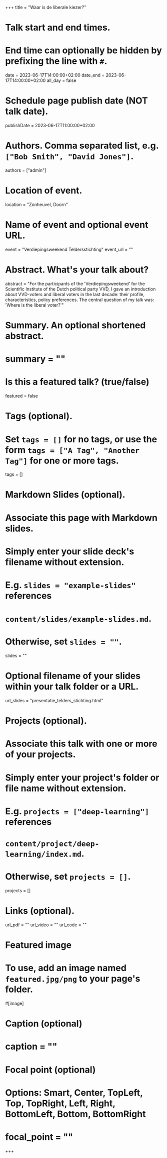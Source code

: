 +++
title = "Waar is de liberale kiezer?"

# Talk start and end times.
#   End time can optionally be hidden by prefixing the line with `#`.
date = 2023-06-17T14:00:00+02:00
date_end = 2023-06-17T14:00:00+02:00
all_day = false

# Schedule page publish date (NOT talk date).
publishDate = 2023-06-17T11:00:00+02:00

# Authors. Comma separated list, e.g. `["Bob Smith", "David Jones"]`.
authors = ["admin"]

# Location of event.
location = "Zonheuvel, Doorn"

# Name of event and optional event URL.
event = "Verdiepingsweekend Teldersstichting"
event_url = ""

# Abstract. What's your talk about?
abstract = "For the participants of the 'Verdiepingsweekend' for the Scientific Institute of the Dutch political party VVD, I gave an introduction about VVD-voters and liberal voters in the last decade: their profile, characteristics, policy preferences. The central question of my talk was: 'Where is the liberal voter?'"

# Summary. An optional shortened abstract.
# summary = ""

# Is this a featured talk? (true/false)
featured = false

# Tags (optional).
#   Set `tags = []` for no tags, or use the form `tags = ["A Tag", "Another Tag"]` for one or more tags.
tags = []

# Markdown Slides (optional).
#   Associate this page with Markdown slides.
#   Simply enter your slide deck's filename without extension.
#   E.g. `slides = "example-slides"` references 
#   `content/slides/example-slides.md`.
#   Otherwise, set `slides = ""`.
slides = ""

# Optional filename of your slides within your talk folder or a URL.
url_slides = "presentatie_telders_stichting.html"

# Projects (optional).
#   Associate this talk with one or more of your projects.
#   Simply enter your project's folder or file name without extension.
#   E.g. `projects = ["deep-learning"]` references 
#   `content/project/deep-learning/index.md`.
#   Otherwise, set `projects = []`.
projects = []

# Links (optional).
url_pdf = ""
url_video = ""
url_code = ""

# Featured image
# To use, add an image named `featured.jpg/png` to your page's folder. 
#[image]
  # Caption (optional)
#  caption = ""

  # Focal point (optional)
  # Options: Smart, Center, TopLeft, Top, TopRight, Left, Right, BottomLeft, Bottom, BottomRight
#  focal_point = "" 
+++
